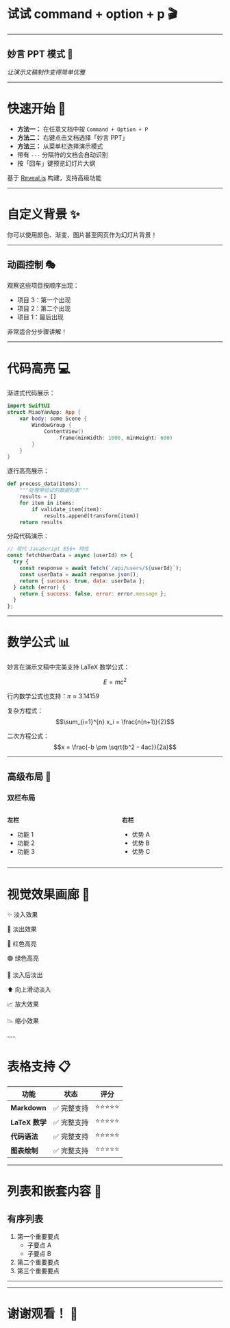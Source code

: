 # 试试 command + option + p 🎬

---

## 妙言 PPT 模式 🎉

*让演示文稿制作变得简单优雅*

---

# 快速开始 🚀

- **方法一：** 在任意文档中按 `Command + Option + P`
- **方法二：** 右键点击文档选择「妙言 PPT」
- **方法三：** 从菜单栏选择演示模式
- 带有 `---` 分隔符的文档会自动识别
- 按「回车」键预览幻灯片大纲

基于 [Reveal.js](https://revealjs.com/markdown/) 构建，支持高级功能

---

<!-- .slide: data-background="#F8CB9E" -->
# 自定义背景 ✨

你可以使用颜色、渐变、图片甚至网页作为幻灯片背景！

---

## 动画控制 🎭

观察这些项目按顺序出现：

- 项目 3：第一个出现 <!-- .element: class="fragment" data-fragment-index="1" -->
- 项目 2：第二个出现 <!-- .element: class="fragment" data-fragment-index="2" -->
- 项目 1：最后出现 <!-- .element: class="fragment" data-fragment-index="3" -->

非常适合分步骤讲解！

---

# 代码高亮 💻

渐进式代码展示：

```swift [1|2-4|5-7|8]
import SwiftUI
struct MiaoYanApp: App {
    var body: some Scene {
        WindowGroup {
            ContentView()
                .frame(minWidth: 1000, minHeight: 600)
        }
    }
}
```

逐行高亮展示：

```python [1-2|3|4|5-6]
def process_data(items):
    """处理带验证的数据列表"""
    results = []
    for item in items:
        if validate_item(item):
            results.append(transform(item))
    return results
```

分段代码演示：

```javascript [|1|2-3|4-6|7-8]
// 现代 JavaScript ES6+ 特性
const fetchUserData = async (userId) => {
  try {
    const response = await fetch(`/api/users/${userId}`);
    const userData = await response.json();
    return { success: true, data: userData };
  } catch (error) {
    return { success: false, error: error.message };
  }
};
```

---

# 数学公式 📊

妙言在演示文稿中完美支持 LaTeX 数学公式：

$$E = mc^2$$

行内数学公式也支持：$\pi \approx 3.14159$

复杂方程式：
$$\sum_{i=1}^{n} x_i = \frac{n(n+1)}{2}$$

二次方程公式：
$$x = \frac{-b \pm \sqrt{b^2 - 4ac}}{2a}$$

---

## 高级布局 🎯

### 双栏布局

<div style="display: flex; gap: 2rem;">
<div style="flex: 1;">

**左栏**

- 功能 1
- 功能 2  
- 功能 3

</div>
<div style="flex: 1;">

**右栏**

- 优势 A
- 优势 B
- 优势 C

</div>
</div>

---

# 视觉效果画廊 🎨

<p class="fragment">✨ 淡入效果</p>
<p class="fragment fade-out">👻 淡出效果</p>
<p class="fragment highlight-red">🔴 红色高亮</p>
<p class="fragment highlight-green">🟢 绿色高亮</p>
<p class="fragment fade-in-then-out">💫 淡入后淡出</p>
<p class="fragment fade-up">⬆️ 向上滑动淡入</p>
<p class="fragment grow">📈 放大效果</p>
<p class="fragment shrink">📉 缩小效果</p>
---

# 表格支持 📋

| 功能 | 状态 | 评分 |
|------|------|------|
| **Markdown** | ✅ 完整支持 | ⭐⭐⭐⭐⭐ |
| **LaTeX 数学** | ✅ 完整支持 | ⭐⭐⭐⭐⭐ |
| **代码语法** | ✅ 完整支持 | ⭐⭐⭐⭐⭐ |
| **图表绘制** | ✅ 完整支持 | ⭐⭐⭐⭐⭐ |

---

# 列表和嵌套内容 📝

## 有序列表

1. 第一个重要要点
   - 子要点 A
   - 子要点 B
2. 第二个重要要点
3. 第三个重要要点

---

<!-- .slide: data-background-iframe="https://miaoyan.app/" -->
<!-- .slide: data-background-interactive -->

---

# 谢谢观看！ 🙏
